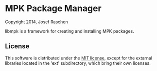 
MPK Package Manager
======

Copyright 2014, Josef Raschen


libmpk is a framework for creating and installing MPK packages. 


License
----------

This software is distributed under the [MIT license](http://www.opensource.org/licenses/mit-license.php), 
except for the extarnal libraries located in the 'ext' subdirectory, which 
bring their own licenses. 
